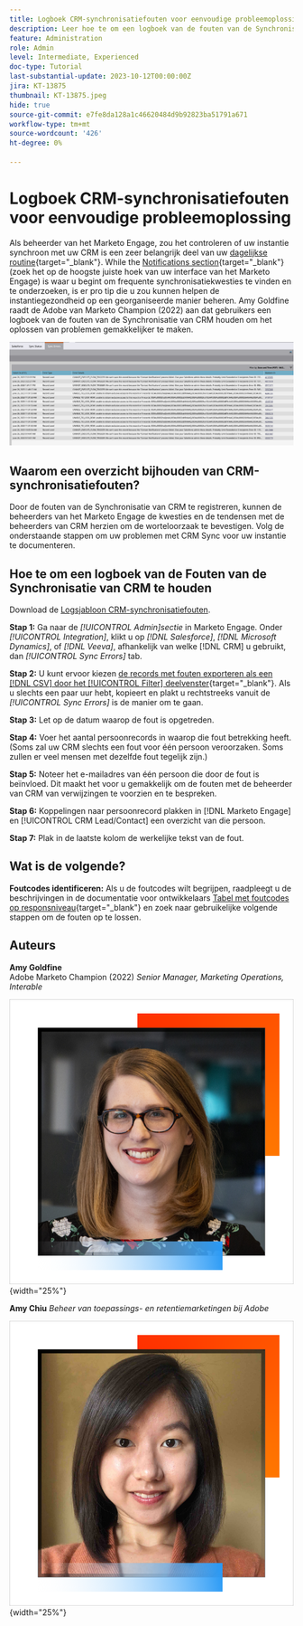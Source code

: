 ```yaml
---
title: Logboek CRM-synchronisatiefouten voor eenvoudige probleemoplossing
description: Leer hoe te om een logboek van de fouten van de Synchronisatie van CRM te gebruiken om de synchronisatiekwesties van CRM te onderzoeken en het te houden regelmatig lopend.
feature: Administration
role: Admin
level: Intermediate, Experienced
doc-type: Tutorial
last-substantial-update: 2023-10-12T00:00:00Z
jira: KT-13875
thumbnail: KT-13875.jpeg
hide: true
source-git-commit: e7fe8da128a1c46620484d9b92823ba51791a671
workflow-type: tm+mt
source-wordcount: '426'
ht-degree: 0%

---
```



# Logboek CRM-synchronisatiefouten voor eenvoudige probleemoplossing

Als beheerder van het Marketo Engage, zou het controleren of uw instantie synchroon met uw CRM is een zeer belangrijk deel van uw [dagelijkse routine](https://nation.marketo.com/t5/champion-program-blogs/my-marketo-morning-routine-tips-for-driving-marketing-operation/ba-p/247508){target="_blank"}. While the [Notifications section](https://experienceleague.adobe.com/docs/marketo/using/product-docs/core-marketo-concepts/miscellaneous/notification-types.html){target="_blank"} (zoek het op de hoogste juiste hoek van uw interface van het Marketo Engage) is waar u begint om frequente synchronisatiekwesties te vinden en te onderzoeken, is er pro tip die u zou kunnen helpen de instantiegezondheid op een georganiseerde manier beheren.  Amy Goldfine raadt de Adobe van Marketo Champion (2022) aan dat gebruikers een logboek van de fouten van de Synchronisatie van CRM houden om het oplossen van problemen gemakkelijker te maken.

![Screenshot van het tabblad Synchronisatiefouten](/help/tutorial-inherited-instance/_assets/Marketo_Engage_Admin_Salesforce_Sync_Errors_Tab.png)

## Waarom een overzicht bijhouden van CRM-synchronisatiefouten?

Door de fouten van de Synchronisatie van CRM te registreren, kunnen de beheerders van het Marketo Engage de kwesties en de tendensen met de beheerders van CRM herzien om de worteloorzaak te bevestigen. Volg de onderstaande stappen om uw problemen met CRM Sync voor uw instantie te documenteren.

## Hoe te om een logboek van de Fouten van de Synchronisatie van CRM te houden

Download de [Logsjabloon CRM-synchronisatiefouten](/help/tutorial-inherited-instance/_assets/downloads/Adobe-Marketo-Engage_CRM-Sync-Error-Log-Template.xlsx).

**Stap 1:** Ga naar de *[!UICONTROL Admin]sectie* in Marketo Engage. Onder *[!UICONTROL Integration]*, klikt u op *[!DNL Salesforce]*, *[!DNL Microsoft Dynamics]*, of *[!DNL Veeva]*, afhankelijk van welke [!DNL CRM] u gebruikt, dan *[!UICONTROL Sync Errors]* tab.

**Stap 2:** U kunt ervoor kiezen [de records met fouten exporteren als een [!DNL CSV] door het [!UICONTROL Filter] deelvenster](https://experienceleague.adobe.com/docs/marketo/using/product-docs/crm-sync/salesforce-sync/salesforce-sync-errors.html#filter-sync-errors){target="_blank"}. Als u slechts een paar uur hebt, kopieert en plakt u rechtstreeks vanuit de *[!UICONTROL Sync Errors]* is de manier om te gaan.

**Stap 3:** Let op de datum waarop de fout is opgetreden.

**Stap 4:** Voer het aantal persoonrecords in waarop die fout betrekking heeft. (Soms zal uw CRM slechts een fout voor één persoon veroorzaken. Soms zullen er veel mensen met dezelfde fout tegelijk zijn.)

**Stap 5:** Noteer het e-mailadres van één persoon die door de fout is beïnvloed. Dit maakt het voor u gemakkelijk om de fouten met de beheerder van CRM van verwijzingen te voorzien en te bespreken.

**Stap 6:** Koppelingen naar persoonrecord plakken in [!DNL Marketo Engage] en [!UICONTROL CRM Lead/Contact] een overzicht van die persoon.

**Stap 7:** Plak in de laatste kolom de werkelijke tekst van de fout.

## Wat is de volgende?

**Foutcodes identificeren:** Als u de foutcodes wilt begrijpen, raadpleegt u de beschrijvingen in de documentatie voor ontwikkelaars [Tabel met foutcodes op responsniveau](https://developers.marketo.com/rest-api/error-codes/#response_level_error_codes){target="_blank"} en zoek naar gebruikelijke volgende stappen om de fouten op te lossen.

## Auteurs

**Amy Goldfine**\
Adobe Marketo Champion (2022)
*Senior Manager, Marketing Operations, Interable*

![Amy Goldfine](/help/tutorial-inherited-instance/_assets/authors/Customer_Author_Amy_Goldfine.png){width="25%"}

**Amy Chiu**
*Beheer van toepassings- en retentiemarketingen bij Adobe*

![Amy Chiu](/help/tutorial-inherited-instance/_assets/authors/Adobe_Author_Amy_Chiu.png){width="25%"}

